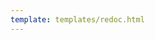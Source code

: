 ```yaml
---
template: templates/redoc.html
---
```


<redoc spec-url="{{base_path}}/apis/restapis/event-configuration.yaml" scroll-y-offset="{{redocly.scroll_y_offset}}"></redoc>
